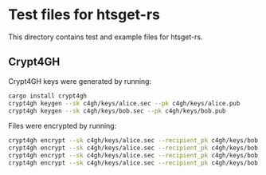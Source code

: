 # Test files for htsget-rs

This directory contains test and example files for htsget-rs.

## Crypt4GH

Crypt4GH keys were generated by running:

```sh
cargo install crypt4gh
crypt4gh keygen --sk c4gh/keys/alice.sec --pk c4gh/keys/alice.pub
crypt4gh keygen --sk c4gh/keys/bob.sec --pk c4gh/keys/bob.pub
```

Files were encrypted by running:

```sh
crypt4gh encrypt --sk c4gh/keys/alice.sec --recipient_pk c4gh/keys/bob.pub < bam/htsnexus_test_NA12878.bam > c4gh/htsnexus_test_NA12878.bam.c4gh
crypt4gh encrypt --sk c4gh/keys/alice.sec --recipient_pk c4gh/keys/bob.pub < bcf/sample1-bcbio-cancer.bcf > c4gh/sample1-bcbio-cancer.bcf.c4gh
crypt4gh encrypt --sk c4gh/keys/alice.sec --recipient_pk c4gh/keys/bob.pub < cram/htsnexus_test_NA12878.cram > c4gh/htsnexus_test_NA12878.cram.c4gh
crypt4gh encrypt --sk c4gh/keys/alice.sec --recipient_pk c4gh/keys/bob.pub < vcf/spec-v4.3.vcf.gz > c4gh/spec-v4.3.vcf.gz.c4gh
```

